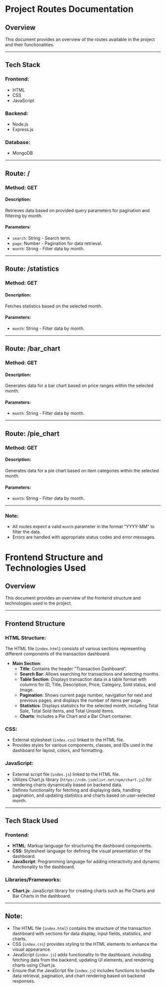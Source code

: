# Project Routes Documentation

## Overview

This document provides an overview of the routes available in the project and their functionalities.

---

## Tech Stack

### Frontend:
- HTML
- CSS
- JavaScript

### Backend:
- Node.js
- Express.js

### Database:
- MongoDB

---

## Route: /

### Method: GET
#### Description:
Retrieves data based on provided query parameters for pagination and filtering by month.

#### Parameters:
- `search`: String - Search term.
- `page`: Number - Pagination for data retrieval.
- `month`: String - Filter data by month.

---

## Route: /statistics

### Method: GET
#### Description:
Fetches statistics based on the selected month.

#### Parameters:
- `month`: String - Filter data by month.

---

## Route: /bar_chart

### Method: GET
#### Description:
Generates data for a bar chart based on price ranges within the selected month.

#### Parameters:
- `month`: String - Filter data by month.

---

## Route: /pie_chart

### Method: GET
#### Description:
Generates data for a pie chart based on item categories within the selected month.

#### Parameters:
- `month`: String - Filter data by month.

---

### Note:
- All routes expect a valid `month` parameter in the format "YYYY-MM" to filter the data.
- Errors are handled with appropriate status codes and error messages.

# Frontend Structure and Technologies Used

## Overview

This document provides an overview of the frontend structure and technologies used in the project.

---

## Frontend Structure

### HTML Structure:

The HTML file (`index.html`) consists of various sections representing different components of the transaction dashboard.

- **Main Section**:
  - **Title**: Contains the header "Transaction Dashboard".
  - **Search Bar**: Allows searching for transactions and selecting months.
  - **Table Section**: Displays transaction data in a table format with columns for ID, Title, Description, Price, Category, Sold status, and Image.
  - **Pagination**: Shows current page number, navigation for next and previous pages, and displays the number of items per page.
  - **Statistics**: Displays statistics for the selected month, including Total Sale, Total Sold Items, and Total Unsold Items.
  - **Charts**: Includes a Pie Chart and a Bar Chart container.

### CSS:
- External stylesheet (`index.css`) linked to the HTML file.
- Provides styles for various components, classes, and IDs used in the dashboard for layout, colors, and formatting.

### JavaScript:
- External script file (`index.js`) linked to the HTML file.
- Utilizes Chart.js library (`https://cdn.jsdelivr.net/npm/chart.js`) for rendering charts dynamically based on backend data.
- Defines functionality for fetching and displaying data, handling pagination, and updating statistics and charts based on user-selected month.

---

## Tech Stack Used

### Frontend:
- **HTML**: Markup language for structuring the dashboard components.
- **CSS**: Stylesheet language for defining the visual presentation of the dashboard.
- **JavaScript**: Programming language for adding interactivity and dynamic functionality to the dashboard.

### Libraries/Frameworks:
- **Chart.js**: JavaScript library for creating charts such as Pie Charts and Bar Charts in the dashboard.

---

## Note:
- The HTML file (`index.html`) contains the structure of the transaction dashboard with sections for data display, input fields, statistics, and charts.
- CSS (`index.css`) provides styling to the HTML elements to enhance the visual appearance.
- JavaScript (`index.js`) adds functionality to the dashboard, including fetching data from the backend, updating UI elements, and rendering charts using Chart.js.
- Ensure that the JavaScript file (`index.js`) includes functions to handle data retrieval, pagination, and chart rendering based on backend responses.
